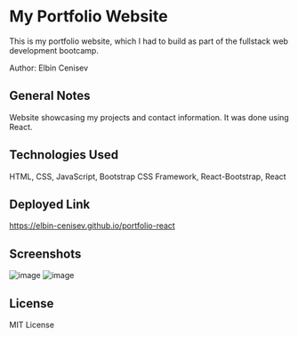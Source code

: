 # My Portfolio Website
This is my portfolio website, which I had to build as part of the fullstack web development bootcamp.

Author: Elbin Cenisev

## General Notes
Website showcasing my projects and contact information. It was done using React.

## Technologies Used
HTML, CSS, JavaScript, Bootstrap CSS Framework, React-Bootstrap, React

## Deployed Link
https://elbin-cenisev.github.io/portfolio-react

## Screenshots
![image](https://user-images.githubusercontent.com/75343776/138562447-71ca486a-4c6f-461d-9478-e0bd356be2ec.png)
![image](https://user-images.githubusercontent.com/75343776/138562461-1f1e3d2f-d24d-4870-8bb9-24aa7e7f32b5.png)


## License
MIT License

